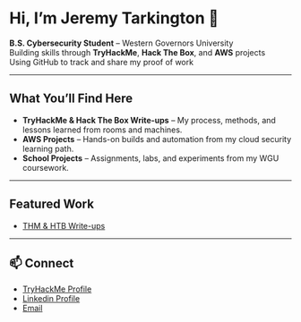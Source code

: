 # Hi, I’m Jeremy Tarkington 👋

**B.S. Cybersecurity Student** – Western Governors University  
Building skills through **TryHackMe**, **Hack The Box**, and **AWS** projects  
Using GitHub to track and share my proof of work

---

## What You’ll Find Here
- **TryHackMe & Hack The Box Write-ups** – My process, methods, and lessons learned from rooms and machines.  
- **AWS Projects** – Hands-on builds and automation from my cloud security learning path.  
- **School Projects** – Assignments, labs, and experiments from my WGU coursework.

---

## Featured Work
- [THM & HTB Write-ups](https://github.com/jtarkington77/thm-htb-writeups)


---

## 📫 Connect
- [TryHackMe Profile](https://tryhackme.com/p/jtarkington.dev)
- [Linkedin Profile](https://www.linkedin.com/in/jeremy-tarkington-dev/)
- [Email](jtarkington.dev@gmail.com)
